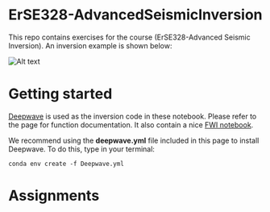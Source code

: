 # ErSE328-AdvancedSeismicInversion
This repo contains exercises for the course (ErSE328-Advanced Seismic Inversion). An inversion example is shown below:

![Alt text](inversion_example.gif) 

# Getting started 
[Deepwave](git@github.com:alaliaa/ErSE328-AdvancedSeismicInversion.git) is used as the inversion code in these notebook. Please refer to the page for function documentation. It also contain a nice [FWI notebook]((git@github.com:alaliaa/ErSE328-AdvancedSeismicInversion.git)). 

We recommend using the **deepwave.yml** file included in this page to install Deepwave.
To do this, type in your terminal: 

`conda env create -f Deepwave.yml`

# Assignments 
